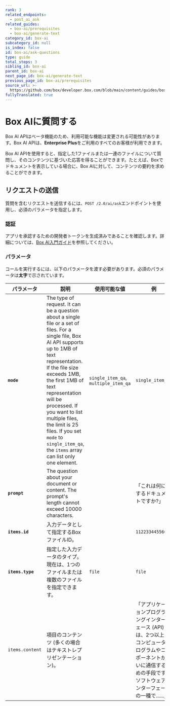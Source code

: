 ```yaml
---
rank: 3
related_endpoints:
  - post_ai_ask
related_guides:
  - box-ai/prerequisites
  - box-ai/generate-text
category_id: box-ai
subcategory_id: null
is_index: false
id: box-ai/ask-questions
type: guide
total_steps: 3
sibling_id: box-ai
parent_id: box-ai
next_page_id: box-ai/generate-text
previous_page_id: box-ai/prerequisites
source_url: >-
  https://github.com/box/developer.box.com/blob/main/content/guides/box-ai/ask-questions.md
fullyTranslated: true
---
```

# Box AIに質問する

<Message type="notice">

Box AI APIはベータ機能のため、利用可能な機能は変更される可能性があります。Box AI APIは、**Enterprise Plus**をご利用のすべてのお客様が利用できます。

</Message>

Box AI APIを使用すると、指定した1ファイルまたは一連のファイルについて質問し、そのコンテンツに基づいた応答を得ることができます。たとえば、Boxでドキュメントを表示している場合に、Box AIに対して、コンテンツの要約を求めることができます。

## リクエストの送信

質問を含むリクエストを送信するには、`POST /2.0/ai/ask`エンドポイントを使用し、必須のパラメータを指定します。

<Samples id="post_ai_ask">

</Samples>

### 認証

アプリを承認するための開発者トークンを生成済みであることを確認します。詳細については、[Box AI入門ガイド][prereq]を参照してください。

### パラメータ

コールを実行するには、以下のパラメータを渡す必要があります。必須のパラメータは**太字**で示されています。

| パラメータ            | 説明                                                                                                                                                                                                                                                                                                                                                                                             | 使用可能な値                               | 例                                                                                                   |
| ---------------- | ---------------------------------------------------------------------------------------------------------------------------------------------------------------------------------------------------------------------------------------------------------------------------------------------------------------------------------------------------------------------------------------------- | ------------------------------------ | --------------------------------------------------------------------------------------------------- |
| **`mode`**       | The type of request. It can be a question about a single file or a set of files. For a single file, Box AI API supports up to 1MB of text representation. If the file size exceeds 1MB, the first 1MB of text representation will be processed. If you want to list multiple files, the limit is 25 files. If you set `mode` to `single_item_qa`, the `items` array can list only one element. | `single_item_qa`, `multiple_item_qa` | `single_item_qa`                                                                                    |
| **`prompt`**     | The question about your document or content. The prompt's length cannot exceed 10000 characters.                                                                                                                                                                                                                                                                                               |                                      | 「これは何に関するドキュメントですか?」                                                                                |
| **`items.id`**   | 入力データとして指定するBoxファイルID。                                                                                                                                                                                                                                                                                                                                                                         |                                      | `112233445566`                                                                                      |
| **`items.type`** | 指定した入力データのタイプ。現在は、1つのファイルまたは複数のファイルを指定できます。                                                                                                                                                                                                                                                                                                                                                    | `file`                               | `file`                                                                                              |
| `items.content`  | 項目のコンテンツ (多くの場合はテキストレプリゼンテーション)。                                                                                                                                                                                                                                                                                                                                                               |                                      | 「アプリケーションプログラミングインターフェース (API) とは、2つ以上のコンピュータプログラムやコンポーネントが互いに通信するための手段です。ソフトウェアインターフェースの一種で......」 |

[prereq]: g://box-ai/prerequisites
